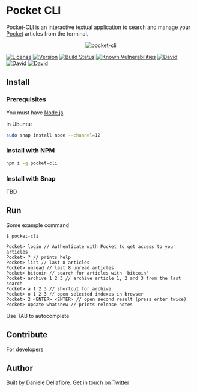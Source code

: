 # Pocket CLI 

Pocket-CLI is an interactive textual application to search and manage your [Pocket](https://getpocket.com) articles from the terminal.

<p align="center">
<img src="screens/screen1.png" alt="pocket-cli" />
</p>

[![License](https://img.shields.io/badge/License-MIT-yellow.svg)](https://opensource.org/licenses/MIT)
[![Version](https://img.shields.io/npm/v/pocket-cli.svg?style=flat-square)](https://npmjs.com/package/pocket-cli)
[![Build Status](https://travis-ci.com/ildella/pocket-cli.svg?branch=master)](https://travis-ci.com/ildella/pocket-cli)
[![Known Vulnerabilities](https://snyk.io/test/github/ildella/pocket-cli/badge.svg?targetFile=package.json)](https://snyk.io/test/github/ildella/pocket-cli?targetFile=package.json)
[![David](https://img.shields.io/david/ildella/pocket-cli.svg)](https://david-dm.org/ildella/pocket-cli)
[![David](https://img.shields.io/david/dev/ildella/pocket-cli.svg)](https://david-dm.org/ildella/pocket-cli)
[![David](https://img.shields.io/david/peer/ildella/pocket-cli.svg)](https://david-dm.org/ildella/pocket-cli)
## Install

### Prerequisites

You must have [Node.js](https://nodejs.org/)

In Ubuntu: 

```bash
sudo snap install node --channel=12
```

### Install with NPM

```bash
npm i -g pocket-cli
```

### Install with Snap

TBD

## Run

Some example command

```shell
$ pocket-cli

Pocket> login // Authenticate with Pocket to get access to your articles
Pocket> ? // prints help
Pocket> list // last 8 articles
Pocket> unread // last 8 unread articles
Pocket> bitcoin // search for articles with 'bitcoin'
Pocket> archive 1 2 3 // archive article 1, 2 and 3 from the last search
Pocket> a 1 2 3 // shortcut for archive
Pocket> o 1 2 3 // open selected indexes in browser
Pocket> 2 <ENTER> <ENTER> // open second result (press enter twice)
Pocket> update whatsnew // prints release notes
```

Use TAB to autocomplete

## Contribute

[For developers](DEVELOPERS.md)

## Author

Built by Daniele Dellafiore. Get in touch [on Twitter](https://twitter.com/ildella)
